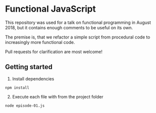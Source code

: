 # Functional JavaScript

This repository was used for a talk on functional programming in August 2018, but it contains enough comments to be useful on its own.

The premise is, that we refactor a simple script from procedural code to increasingly more functional code.

Pull requests for clarification are most welcome!

## Getting started

1.  Install dependencies

```
npm install
```

2.  Execute each file with from the project folder

```
node episode-01.js
```
